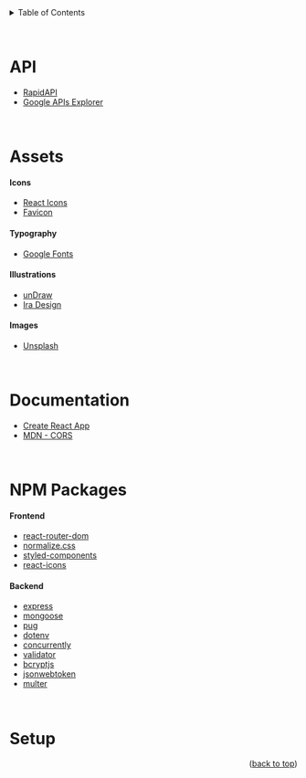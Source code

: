 <div id="top"></div>

<details>
  <summary>Table of Contents</summary>
  <ol>
  <li><a href="#api">API</a></li>
    <li>
      <a href="#assets">Assets</a>
      <ul>
        <li><a href="#icons">Icons</a></li>
        <li><a href="#typography">Typography</a></li>
        <li><a href="#illustrations">Illustrations</a></li>
        <li><a href="#images">Images</a></li>
      </ul>
    </li>
    <li><a href="#documentation">Documentation</a></li>
    <li><a href="#npm-packages">NPM Packages</a>
    <ul>
        <li><a href="#frontend">Frontend</a></li>
        <li><a href="#backend">Backend</a></li>
    </ul>
    </li>
    <li><a href="#setup">Setup</a></li>
  </ol>
</details>

&nbsp;

# API

- [RapidAPI](https://rapidapi.com/hub)
- [Google APIs Explorer](https://developers.google.com/apis-explorer)

&nbsp;

# Assets

#### Icons

- [React Icons](https://react-icons.github.io/react-icons)
- [Favicon](https://favicon.io/)

#### Typography

- [Google Fonts](https://fonts.google.com/)

#### Illustrations

- [unDraw](https://undraw.co/)
- [Ira Design](https://iradesign.io/)

#### Images

- [Unsplash](https://unsplash.com/)

&nbsp;

# Documentation

- [Create React App](https://create-react-app.dev/)
- [MDN - CORS](https://developer.mozilla.org/en-US/docs/Web/HTTP/CORS)

&nbsp;

# NPM Packages

#### Frontend

- [react-router-dom](https://www.npmjs.com/package/react-router-dom)
- [normalize.css](https://www.npmjs.com/package/normalize.css)
- [styled-components](https://www.npmjs.com/package/styled-components)
- [react-icons](https://www.npmjs.com/package/react-icons)

#### Backend

- [express](https://www.npmjs.com/package/express)
- [mongoose](https://www.npmjs.com/package/mongoose)
- [pug](https://www.npmjs.com/package/pug)
- [dotenv](https://www.npmjs.com/package/dotenv)
- [concurrently](https://www.npmjs.com/package/concurrently)
- [validator](https://www.npmjs.com/package/validator)
- [bcryptjs](https://www.npmjs.com/package/bcryptjs)
- [jsonwebtoken](https://www.npmjs.com/package/jsonwebtoken)
- [multer](https://www.npmjs.com/package/multer)

&nbsp;

# Setup

<p align="right">(<a href="#top">back to top</a>)</p>
